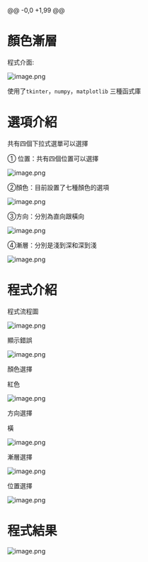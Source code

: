 @@ -0,0 +1,99 @@
# 顏色漸層

程式介面:

![image.png](color/image.png)

使用了`tkinter`，`numpy`，`matplotlib` 三種函式庫

# 選項介紹

共有四個下拉式選單可以選擇

① 位置：共有四個位置可以選擇

![image.png](color/d63df635-0812-43fa-97b1-cc9bee425e33.png)

②顏色：目前設置了七種顏色的選項

![image.png](color/0e75eacc-7578-4e71-9d00-0dea3ab72d97.png)

③方向：分別為直向跟橫向

![image.png](color/c52df702-fac5-43f0-b321-a12a8db5f849.png)

④漸層：分別是淺到深和深到淺

![image.png](color/51476000-0683-45d4-9012-77d4ce70d9e6.png)

# 程式介紹

程式流程圖

![image.png](color/image%201.png)

顯示錯誤

![image.png](color/image%202.png)

顏色選擇

紅色

![image.png](color/c1.jpg)

方向選擇

橫

![image.png](color/c2.jpg)

漸層選擇

![image.png](color/c3.jpg)


位置選擇

![image.png](color/image%2016.png)

# 程式結果

![image.png](color/image%2017.png)
